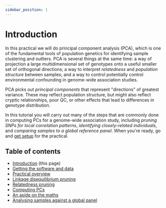 ```yaml
---
sidebar_position: 1
---
```


# Introduction

In this practical we will do principal component analysis (PCA), which is one of the fundamental tools of
population genetics for identifying sample clustering and outliers. PCA is several things at the same time: a
way of projection a large multidimensional set of genotypes onto a useful smaller set of orthogonal directions;
a way to interpret *relatedness* and *population structure* between samples; and a way to control potentially
control environmental confounding in genome-wide association studies.

PCA picks out *principal components* that represent "directions" of greatest variance. These may reflect
population structure, but might also reflect cryptic relationships, poor QC, or other effects that lead to
differences in genotype distribution.

In this tutorial you will carry out many of the steps that are commonly done in computing PCs for a genome-wide association study, including *pruning SNPs for local correlation patterns*, *identifying closely-related individuals*, and *comparing samples to a global reference panel*.  When you're ready, go and [get setup](./getting_setup.md) for the practical.

## Table of contents

* [Introduction](Introduction.md) (this page)
* [Getting the software and data](./getting_setup.md)
* [Practical overview](./overview.md)
* [Linkage disequilibrium pruning](./ld_pruning.md)
* [Relatedness pruning](./relatedness_pruning.md)
* [Computing PCs](./computing_PCs.md)
* [An aside on the maths](./the_maths.md)
* [Analysing samples against a global panel](./global_analysis.md)
